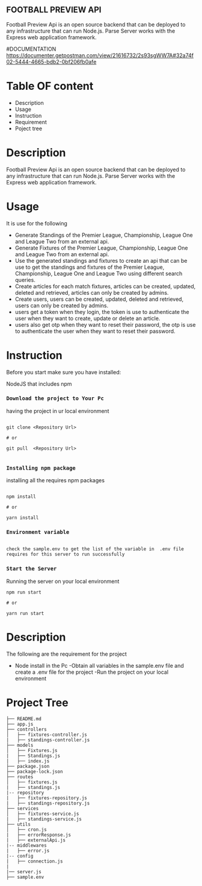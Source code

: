 ## FOOTBALL PREVIEW API

Football Preview  Api is an open source backend that can be deployed to any infrastructure that can run Node.js. Parse Server works with the Express web application framework.

#DOCUMENTATION
https://documenter.getpostman.com/view/21616732/2s93sgWW7A#32a74f02-5444-4665-bdb2-0bf206fb0afe

# Table OF content

- Description
- Usage
- Instruction
- Requirement
- Poject tree

# Description

Football Preview  Api is an open source backend that can be deployed to any infrastructure that can run Node.js. Parse Server works with the Express web application framework.

# Usage

It is use for the following

- Generate Standings of the Premier League, Championship, League One and League Two from an external api.
- Generate Fixtures of the Premier League, Championship, League One and League Two from an external api.
- Use the generated standings and fixtures to create an api that can be use to get the standings and fixtures of the Premier League, Championship, League One and League Two using different search queries.
- Create articles for each match fixtures, articles can be created, updated, deleted and retrieved, articles can only be created by admins.
- Create users, users can be created, updated, deleted and retrieved, users can only be created by admins.
- users get a token when they login, the token is use to authenticate the user when they want to create, update or delete an article.
- users also get otp when they want to reset their password, the otp is use to authenticate the user when they want to reset their password.

# Instruction

Before you start make sure you have installed:

NodeJS that includes npm

### `Download the project to Your Pc`

having the project in ur local environment

```

git clone <Repository Url>

# or

git pull  <Repository Url>


```

### `Installing npm package`

installing all the requires npm packages

```

npm install

# or

yarn install

```

### `Environment variable`

```

check the sample.env to get the list of the variable in  .env file
requires for this server to run successfully

```

### `Start the Server`

Running the server on your local environment

```
npm run start

# or

yarn run start

```

# Description

The following are the requirement for the project

- Node install in the Pc
-Obtain all variables in the sample.env file and create a .env file
for the project
-Run the project on your local environment


# Project Tree

```
├── README.md
├── app.js
├── controllers
│   ├── fixtures-controller.js
|   ├── standings-controller.js
├── models
│   ├── Fixtures.js
|   ├── Standings.js
|   ├── index.js
├── package.json
├── package-lock.json
├── routes
│   ├── fixtures.js
|   ├── standings.js
|-- repository
|   ├── fixtures-repository.js
|   ├── standings-repository.js
├── services
│   ├── fixtures-service.js
|   ├── standings-service.js
├── utils
│   ├── cron.js
|   ├── errorResponse.js
|   ├── externalApi.js
|-- middlewares
|   ├── error.js
|-- config
|   ├── connection.js
|   
|── server.js
├── sample.env